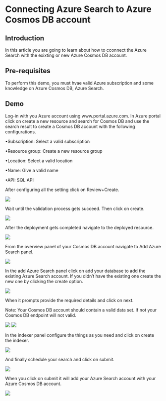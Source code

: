 <h1>Connecting Azure Search to Azure Cosmos DB account</h1>

<h2>Introduction</h2>
<p>In this article you are going to learn about how to cconnect the Azure Search with the exixting or new Azure Cosmos DB account.</p>

<h2>Pre-requisites</h2>
<p>To perform this demo, you must hvae valid Azure subscription and some knowledge on Azure Cosmos DB, Azure Search.</p>

<h2>Demo</h2>
<p>Log-in with you Azure account using www.portal.azure.com. In Azure portal click on create a new resource and search for Cosmos DB and use the search result to create a Cosmos DB account with the following configurations.</p>
	<p>•Subscription: Select a valid subscription
	<p>•Resource group: Create a new resource group
	<p>•Location: Select a valid location
	<p>•Name: Give a valid name
	<p>•API: SQL API
<p>After configuring all the setting click on Review+Create.</p>
<img src="https://codesizzlergit.blob.core.windows.net/az301-08/01.jpg"/>
<p>Wait until the validation process gets succeed. Then click on create.</p>
<img src="https://codesizzlergit.blob.core.windows.net/az301-08/02.jpg"/>
<p>After the deployment gets completed navigate to the deployed resource.<p>
<img src="https://codesizzlergit.blob.core.windows.net/az301-08/03.jpg"/>
<p>From the overview panel of your Cosmos DB account navigate to Add Azure Search panel.</p>
<img src="https://codesizzlergit.blob.core.windows.net/az301-08/04.jpg"/>
<p>In the add Azure Search panel click on add your database to add the existing Azure Search account. If you didn’t have the existing one create the new one by clicking the create option.</p>
<img src="https://codesizzlergit.blob.core.windows.net/az301-08/05.jpg"/>
<p>When it prompts provide the required details and click on next.</p>
<p>Note: Your Cosmos DB account should contain a valid data set. If not your Cosmos DB endpoint will not valid.</p>
<img src="https://codesizzlergit.blob.core.windows.net/az301-08/06.jpg"/>
<img src="https://codesizzlergit.blob.core.windows.net/az301-08/07.jpg"/>
<p>In the indexer panel configure the things as you need and click on create the indexer.</p>
<img src="https://codesizzlergit.blob.core.windows.net/az301-08/08.jpg"/>
<p>And finally schedule your search and click on submit.</p>
<img src="https://codesizzlergit.blob.core.windows.net/az301-08/09.jpg"/>
<p>When you click on submit it will add your Azure Search account with your Azure Cosmos DB account.</p>
<img src="https://codesizzlergit.blob.core.windows.net/az301-08/10.jpg"/>

